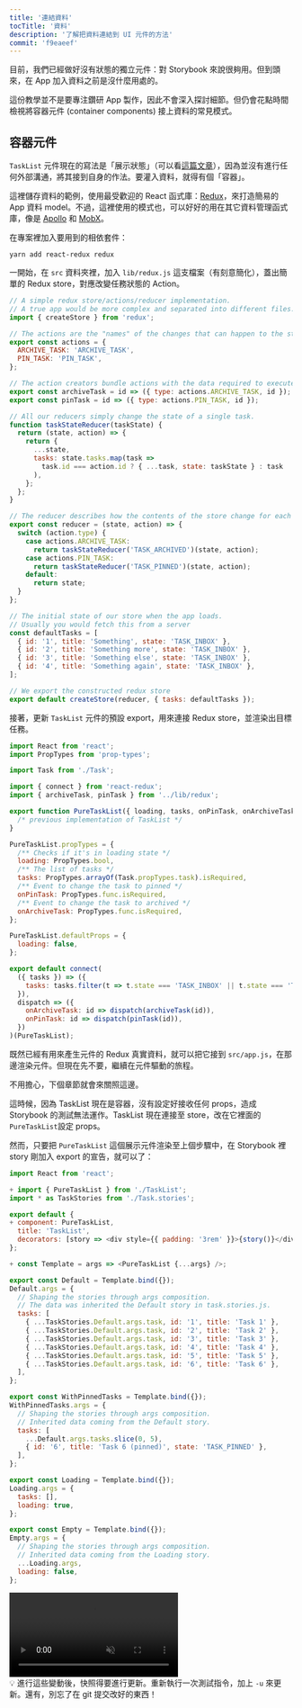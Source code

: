 ```yaml
---
title: '連結資料'
tocTitle: '資料'
description: '了解把資料連結到 UI 元件的方法'
commit: 'f9eaeef'
---
```


目前，我們已經做好沒有狀態的獨立元件：對 Storybook 來說很夠用。但到頭來，在 App 加入資料之前是沒什麼用處的。

這份教學並不是要專注鑽研 App 製作，因此不會深入探討細節。但仍會花點時間檢視將容器元件 (container components) 接上資料的常見模式。

## 容器元件

`TaskList` 元件現在的寫法是「展示狀態」（可以看[這篇文章](https://medium.com/@dan_abramov/smart-and-dumb-components-7ca2f9a7c7d0)），因為並沒有進行任何外部溝通，將其接到自身的作法。要灌入資料，就得有個「容器」。

這裡儲存資料的範例，使用最受歡迎的 React 函式庫：[Redux](https://redux.js.org/)，來打造簡易的 App 資料 model。不過，這裡使用的模式也，可以好好的用在其它資料管理函式庫，像是 [Apollo](https://www.apollographql.com/client/) 和 [MobX](https://mobx.js.org/)。

在專案裡加入要用到的相依套件：

```shell
yarn add react-redux redux
```

一開始，在 `src` 資料夾裡，加入 `lib/redux.js` 這支檔案（有刻意簡化），蓋出簡單的 Redux store，對應改變任務狀態的 Action。

```js:title=src/lib/redux.js
// A simple redux store/actions/reducer implementation.
// A true app would be more complex and separated into different files.
import { createStore } from 'redux';

// The actions are the "names" of the changes that can happen to the store
export const actions = {
  ARCHIVE_TASK: 'ARCHIVE_TASK',
  PIN_TASK: 'PIN_TASK',
};

// The action creators bundle actions with the data required to execute them
export const archiveTask = id => ({ type: actions.ARCHIVE_TASK, id });
export const pinTask = id => ({ type: actions.PIN_TASK, id });

// All our reducers simply change the state of a single task.
function taskStateReducer(taskState) {
  return (state, action) => {
    return {
      ...state,
      tasks: state.tasks.map(task =>
        task.id === action.id ? { ...task, state: taskState } : task
      ),
    };
  };
}

// The reducer describes how the contents of the store change for each action
export const reducer = (state, action) => {
  switch (action.type) {
    case actions.ARCHIVE_TASK:
      return taskStateReducer('TASK_ARCHIVED')(state, action);
    case actions.PIN_TASK:
      return taskStateReducer('TASK_PINNED')(state, action);
    default:
      return state;
  }
};

// The initial state of our store when the app loads.
// Usually you would fetch this from a server
const defaultTasks = [
  { id: '1', title: 'Something', state: 'TASK_INBOX' },
  { id: '2', title: 'Something more', state: 'TASK_INBOX' },
  { id: '3', title: 'Something else', state: 'TASK_INBOX' },
  { id: '4', title: 'Something again', state: 'TASK_INBOX' },
];

// We export the constructed redux store
export default createStore(reducer, { tasks: defaultTasks });
```

接著，更新 `TaskList` 元件的預設 export，用來連接 Redux store，並渲染出目標任務。

```js:title=src/components/TaskList.js
import React from 'react';
import PropTypes from 'prop-types';

import Task from './Task';

import { connect } from 'react-redux';
import { archiveTask, pinTask } from '../lib/redux';

export function PureTaskList({ loading, tasks, onPinTask, onArchiveTask }) {
  /* previous implementation of TaskList */
}

PureTaskList.propTypes = {
  /** Checks if it's in loading state */
  loading: PropTypes.bool,
  /** The list of tasks */
  tasks: PropTypes.arrayOf(Task.propTypes.task).isRequired,
  /** Event to change the task to pinned */
  onPinTask: PropTypes.func.isRequired,
  /** Event to change the task to archived */
  onArchiveTask: PropTypes.func.isRequired,
};

PureTaskList.defaultProps = {
  loading: false,
};

export default connect(
  ({ tasks }) => ({
    tasks: tasks.filter(t => t.state === 'TASK_INBOX' || t.state === 'TASK_PINNED'),
  }),
  dispatch => ({
    onArchiveTask: id => dispatch(archiveTask(id)),
    onPinTask: id => dispatch(pinTask(id)),
  })
)(PureTaskList);
```

既然已經有用來產生元件的 Redux 真實資料，就可以把它接到 `src/app.js`，在那邊渲染元件。但現在先不要，繼續在元件驅動的旅程。

不用擔心，下個章節就會來關照這邊。

這時候，因為 TaskList 現在是容器，沒有設定好接收任何 props，造成 Storybook 的測試無法運作。TaskList 現在連接至 store，改在它裡面的 `PureTaskList`設定 props。

然而，只要把 `PureTaskList` 這個展示元件渲染至上個步驟中，在 Storybook 裡 story 剛加入 export 的宣告，就可以了：

```diff:title=src/components/TaskList.stories.js
import React from 'react';

+ import { PureTaskList } from './TaskList';
import * as TaskStories from './Task.stories';

export default {
+ component: PureTaskList,
  title: 'TaskList',
  decorators: [story => <div style={{ padding: '3rem' }}>{story()}</div>],
};

+ const Template = args => <PureTaskList {...args} />;

export const Default = Template.bind({});
Default.args = {
  // Shaping the stories through args composition.
  // The data was inherited the Default story in task.stories.js.
  tasks: [
    { ...TaskStories.Default.args.task, id: '1', title: 'Task 1' },
    { ...TaskStories.Default.args.task, id: '2', title: 'Task 2' },
    { ...TaskStories.Default.args.task, id: '3', title: 'Task 3' },
    { ...TaskStories.Default.args.task, id: '4', title: 'Task 4' },
    { ...TaskStories.Default.args.task, id: '5', title: 'Task 5' },
    { ...TaskStories.Default.args.task, id: '6', title: 'Task 6' },
  ],
};

export const WithPinnedTasks = Template.bind({});
WithPinnedTasks.args = {
  // Shaping the stories through args composition.
  // Inherited data coming from the Default story.
  tasks: [
    ...Default.args.tasks.slice(0, 5),
    { id: '6', title: 'Task 6 (pinned)', state: 'TASK_PINNED' },
  ],
};

export const Loading = Template.bind({});
Loading.args = {
  tasks: [],
  loading: true,
};

export const Empty = Template.bind({});
Empty.args = {
  // Shaping the stories through args composition.
  // Inherited data coming from the Loading story.
  ...Loading.args,
  loading: false,
};
```

<video autoPlay muted playsInline loop>
  <source
    src="/intro-to-storybook/finished-tasklist-states-6-0.mp4"
    type="video/mp4"
  />
</video>

<div class="aside">
💡 進行這些變動後，快照得要進行更新。重新執行一次測試指令，加上 <code>-u</code> 來更新。還有，別忘了在 git 提交改好的東西！
</div>
